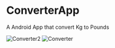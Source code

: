 # ConverterApp

A Android App that convert Kg to Pounds

![Converter2](https://github.com/AmpatzidisSavvas/ConverterApp/assets/134397286/6aab8f44-5bb6-4c2d-b437-cd5558077d84)
![Converter](https://github.com/AmpatzidisSavvas/ConverterApp/assets/134397286/0afde36a-c74e-4552-a0c7-6801eca8059c)
